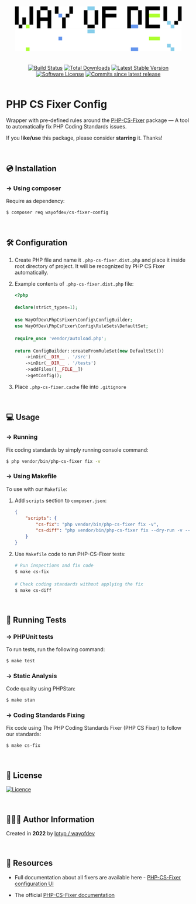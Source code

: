 <br>

<div align="center">
<img width="456" src="https://raw.githubusercontent.com/wayofdev/php-cs-fixer-config/master/assets/logo.gh-light-mode-only.png#gh-light-mode-only">
<img width="456" src="https://raw.githubusercontent.com/wayofdev/php-cs-fixer-config/master/assets/logo.gh-dark-mode-only.png#gh-dark-mode-only">
</div>



<br>

<br>

<div align="center">
<a href="https://github.com/wayofdev/php-cs-fixer-config/actions"><img alt="Build Status" src="https://img.shields.io/endpoint.svg?url=https%3A%2F%2Factions-badge.atrox.dev%2Fwayofdev%2Fphp-cs-fixer-config%2Fbadge&style=flat-square"/></a>
<a href="https://packagist.org/packages/wayofdev/cs-fixer-config"><img src="https://img.shields.io/packagist/dt/wayofdev/cs-fixer-config?&style=flat-square" alt="Total Downloads"></a>
<a href="https://packagist.org/packages/wayofdev/cs-fixer-config"><img src="https://img.shields.io/packagist/v/wayofdev/cs-fixer-config?&style=flat-square" alt="Latest Stable Version"></a>
<a href="https://packagist.org/packages/wayofdev/cs-fixer-config"><img src="https://img.shields.io/packagist/l/wayofdev/cs-fixer-config?style=flat-square&color=blue" alt="Software License"/></a>
<a href="https://packagist.org/packages/wayofdev/cs-fixer-config"><img alt="Commits since latest release" src="https://img.shields.io/github/commits-since/wayofdev/php-cs-fixer-config/latest?style=flat-square"></a>
</div>

<br>

# PHP CS Fixer Config

Wrapper with pre-defined rules around the [PHP-CS-Fixer](https://github.com/FriendsOfPHP/PHP-CS-Fixer) package — A tool to automatically fix PHP Coding Standards issues.

If you **like/use** this package, please consider **starring** it. Thanks!

<br>

## 💿 Installation

### → Using composer

Require as dependency:

```bash
$ composer req wayofdev/cs-fixer-config
```

<br>

## 🛠 Configuration

1. Create PHP file and name it `.php-cs-fixer.dist.php` and place it inside root directory of project. It will be recognized by PHP CS Fixer automatically.

2. Example contents of `.php-cs-fixer.dist.php` file:

   ```php
   <?php

   declare(strict_types=1);

   use WayOfDev\PhpCsFixer\Config\ConfigBuilder;
   use WayOfDev\PhpCsFixer\Config\RuleSets\DefaultSet;

   require_once 'vendor/autoload.php';

   return ConfigBuilder::createFromRuleSet(new DefaultSet())
       ->inDir(__DIR__ . '/src')
       ->inDir(__DIR__ . '/tests')
       ->addFiles([__FILE__])
       ->getConfig();
   ```

3. Place `.php-cs-fixer.cache` file into `.gitignore`

<br>

## 💻 Usage

### → Running

Fix coding standards by simply running console command:

```bash
$ php vendor/bin/php-cs-fixer fix -v
```

### → Using Makefile

To use with our `Makefile`:

1. Add `scripts` section to `composer.json`:

   ```json
   {
       "scripts": {
           "cs-fix": "php vendor/bin/php-cs-fixer fix -v",
           "cs-diff": "php vendor/bin/php-cs-fixer fix --dry-run -v --diff"
       }
   }
   ```

2. Use `Makefile` code to run PHP-CS-Fixer tests:

   ```bash
   # Run inspections and fix code
   $ make cs-fix

   # Check coding standards without applying the fix
   $ make cs-diff
   ```

<br>

## 🧪 Running Tests

### → PHPUnit tests

To run tests, run the following command:

```bash
$ make test
```

### → Static Analysis

Code quality using PHPStan:

```bash
$ make stan
```

### → Coding Standards Fixing

Fix code using The PHP Coding Standards Fixer (PHP CS Fixer) to follow our standards:

```bash
$ make cs-fix
```

<br>

## 🤝 License

[![Licence](https://img.shields.io/github/license/wayofdev/php-cs-fixer-config?style=for-the-badge&color=blue)](./LICENSE)

<br>

## 🙆🏼‍♂️ Author Information

Created in **2022** by [lotyp / wayofdev](https://github.com/wayofdev)

<br>

## 🧱 Resources

* Full documentation about all fixers are available here - [PHP-CS-Fixer configuration UI](https://mlocati.github.io/php-cs-fixer-configurator/#version:3.0)

* The official [PHP-CS-Fixer documentation](https://github.com/FriendsOfPHP/PHP-CS-Fixer)

<br>
